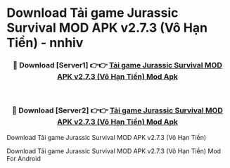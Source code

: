 # Download Tải game Jurassic Survival MOD APK v2.7.3 (Vô Hạn Tiền) - nnhiv


<div align="center">
<h3>🔴 Download [Server1] 👉👉 <a href="https://apk-comot.site?title=Tải_game_Jurassic_Survival_MOD_APK_v2.7.3_(Vô_Hạn_Tiền)">Tải game Jurassic Survival MOD APK v2.7.3 (Vô Hạn Tiền) Mod Apk</a></h3><br>
<h3>🔴 Download [Server2] 👉👉 <a href="https://apk-comot.site?title=Tải_game_Jurassic_Survival_MOD_APK_v2.7.3_(Vô_Hạn_Tiền)">Tải game Jurassic Survival MOD APK v2.7.3 (Vô Hạn Tiền) Mod Apk</a></h3>
</div>



Download Tải game Jurassic Survival MOD APK v2.7.3 (Vô Hạn Tiền) 

Download Tải game Jurassic Survival MOD APK v2.7.3 (Vô Hạn Tiền) Mod For Android
